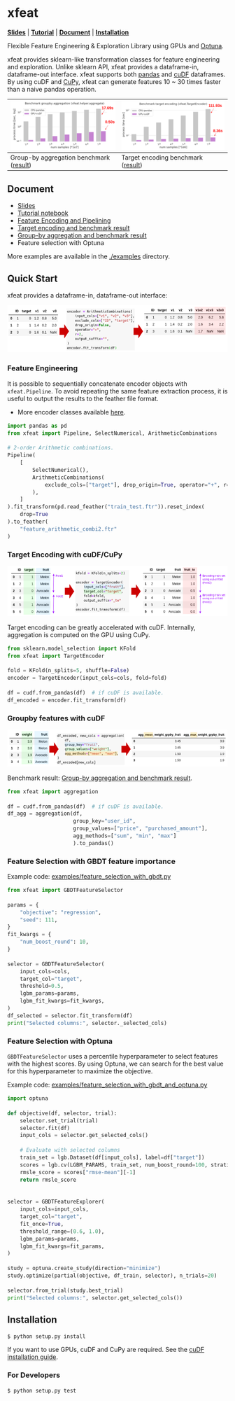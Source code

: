 # xfeat

**[Slides](_docs/xfeat_slides.pdf)** | **[Tutorial](examples/xfeat_tutorial_notebook.ipynb)** | **[Document](#document)** | **[Installation](#installation)**

Flexible Feature Engineering & Exploration Library using GPUs and [Optuna](https://github.com/optuna/optuna).

xfeat provides sklearn-like transformation classes for feature engineering and exploration. Unlike sklearn API, xfeat provides a dataframe-in, dataframe-out interface. xfeat supports both [pandas](https://pandas.pydata.org/) and [cuDF](https://github.com/rapidsai/cudf) dataframes. By using cuDF and [CuPy](https://github.com/cupy/cupy), xfeat can generate features 10 ~ 30 times faster than a naive pandas operation.

| ![xfeat_bench_result](./_docs/benchmark_groupby_aggregation_marked.png) | ![xfeat_target_encoding_image](./_docs/benchmark_target_encoding_marked.png) |
|------------------------------------------------------------------|-------|
| Group-by aggregation benchmark ([result](./_docs/groupby_aggregation_benchmark.md)) | Target encoding benchmark ([result](./_docs/target_encoding_benchmark.md)) |

## Document

* [Slides](_docs/xfeat_slides.pdf)
* [Tutorial notebook](examples/xfeat_tutorial_notebook.ipynb)
* [Feature Encoding and Pipelining](./_docs/feature_encoding.md)
* [Target encoding and benchmark result](./_docs/target_encoding_benchmark.md)
* [Group-by aggregation and benchmark result](./_docs/groupby_aggregation_benchmark.md)
* Feature selection with Optuna

More examples are available in the [./examples](examples/) directory.

## Quick Start

xfeat provides a dataframe-in, dataframe-out interface:

![xfeat_arithmetic_combination](./_docs/arithmetic_combination.png)

### Feature Engineering

It is possible to sequentially concatenate encoder objects with `xfeat.Pipeline`. To avoid repeating the same feature extraction process, it is useful to output the results to the feather file format.

* More encoder classes available [here](./_docs/feature_encoding.md).

```python
import pandas as pd
from xfeat import Pipeline, SelectNumerical, ArithmeticCombinations

# 2-order Arithmetic combinations.
Pipeline(
    [
        SelectNumerical(),
        ArithmeticCombinations(
            exclude_cols=["target"], drop_origin=True, operator="+", r=2,
        ),
    ]
).fit_transform(pd.read_feather("train_test.ftr")).reset_index(
    drop=True
).to_feather(
    "feature_arithmetic_combi2.ftr"
)
```

### Target Encoding with cuDF/CuPy

![xfeat_target_encoding_image](./_docs/target_encoding_image.png)

Target encoding can be greatly accelerated with cuDF. Internally, aggregation is computed on the GPU using CuPy.

```python
from sklearn.model_selection import KFold
from xfeat import TargetEncoder

fold = KFold(n_splits=5, shuffle=False)
encoder = TargetEncoder(input_cols=cols, fold=fold)

df = cudf.from_pandas(df)  # if cuDF is available.
df_encoded = encoder.fit_transform(df)
```

### Groupby features with cuDF

![xfeat_groupby_agg_image](./_docs/aggregation_image.png)

Benchmark result: [Group-by aggregation and benchmark result](./_docs/groupby_aggregation_benchmark.md).

```python
from xfeat import aggregation

df = cudf.from_pandas(df)  # if cuDF is available.
df_agg = aggregation(df,
                     group_key="user_id",
                     group_values=["price", "purchased_amount"],
                     agg_methods=["sum", "min", "max"]
                     ).to_pandas()
```

### Feature Selection with GBDT feature importance

Example code: [examples/feature_selection_with_gbdt.py](examples/feature_selection_with_gbdt.py)

```python
from xfeat import GBDTFeatureSelector

params = {
    "objective": "regression",
    "seed": 111,
}
fit_kwargs = {
    "num_boost_round": 10,
}

selector = GBDTFeatureSelector(
    input_cols=cols,
    target_col="target",
    threshold=0.5,
    lgbm_params=params,
    lgbm_fit_kwargs=fit_kwargs,
)
df_selected = selector.fit_transform(df)
print("Selected columns:", selector._selected_cols)
```

### Feature Selection with Optuna

`GBDTFeatureSelector` uses a percentile hyperparameter to select features with the highest scores.
By using Optuna, we can search for the best value for this hyperparameter to maximize the objective.

Example code: [examples/feature_selection_with_gbdt_and_optuna.py](examples/feature_selection_with_gbdt_and_optuna.py)

```python
import optuna

def objective(df, selector, trial):
    selector.set_trial(trial)
    selector.fit(df)
    input_cols = selector.get_selected_cols()

    # Evaluate with selected columns
    train_set = lgb.Dataset(df[input_cols], label=df["target"])
    scores = lgb.cv(LGBM_PARAMS, train_set, num_boost_round=100, stratified=False, seed=1)
    rmsle_score = scores["rmse-mean"][-1]
    return rmsle_score


selector = GBDTFeatureExplorer(
    input_cols=input_cols,
    target_col="target",
    fit_once=True,
    threshold_range=(0.6, 1.0),
    lgbm_params=params,
    lgbm_fit_kwargs=fit_params,
)

study = optuna.create_study(direction="minimize")
study.optimize(partial(objective, df_train, selector), n_trials=20)

selector.from_trial(study.best_trial)
print("Selected columns:", selector.get_selected_cols())
```

## Installation

```
$ python setup.py install
```

If you want to use GPUs, cuDF and CuPy are required. See the [cuDF installation guide](https://github.com/rapidsai/cudf#installation).

### For Developers

```
$ python setup.py test
```
